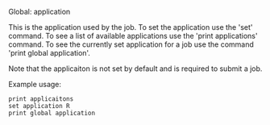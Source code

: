 Global: application

This is the application used by the job.
To set the application use the 'set' command.
To see a list of available applications use the 'print applications' command.
To see the currently set application for a job use the command 'print global application'.

Note that the applicaiton is not set by default and is required to submit a job.

Example usage:

    print applicaitons
    set application R
    print global application
    

